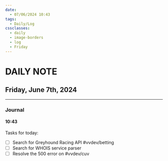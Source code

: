 ```yaml
---
date:
  - 07/06/2024 10:43
tags:
  - Daily/Log
cssclasses:
  - daily
  - image-borders
  - log
  - Friday
---
```

# DAILY NOTE
## Friday, June 7th, 2024
---
### Journal
#### 10:43
Tasks for today:
- [ ] Search for Greyhound Racing API #vvdev/betting 
- [ ] Search for WHOIS service parser
- [ ] Resolve the 500 error on #vvdev/cuv 